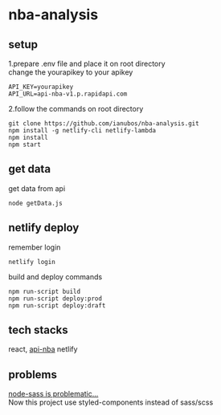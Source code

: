 # nba-analysis

## setup
1.prepare .env file and place it on root directory  
change the yourapikey to your apikey
```
API_KEY=yourapikey
API_URL=api-nba-v1.p.rapidapi.com
```
2.follow the commands on root directory
```
git clone https://github.com/ianubos/nba-analysis.git
npm install -g netlify-cli netlify-lambda
npm install
npm start
```

## get data
get data from api
```
node getData.js
```
## netlify deploy
remember login
```
netlify login
```
build and deploy commands
```
npm run-script build
npm run-script deploy:prod
npm run-script deploy:draft
```

## tech stacks
react, [api-nba](https://rapidapi.com/api-sports/api/api-nba) netlify

## problems
[node-sass is problematic...](https://stackoverflow.com/questions/64625050/error-node-sass-version-5-0-0-is-incompatible-with-4-0-0)  
Now this project use styled-components instead of sass/scss
